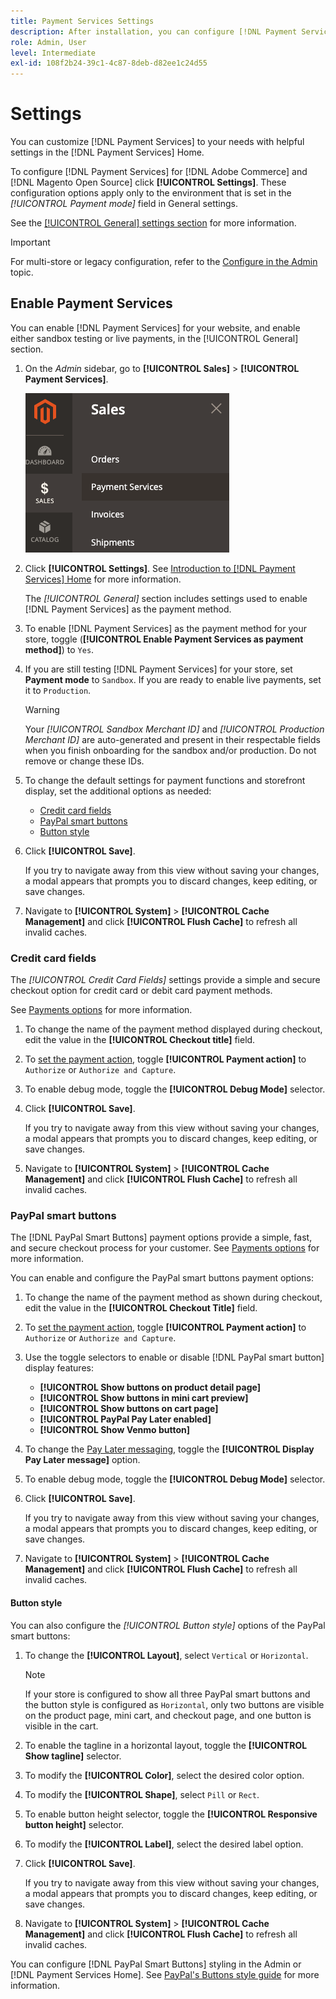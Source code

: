 ```yaml
---
title: Payment Services Settings
description: After installation, you can configure [!DNL Payment Services] in the Home.
role: Admin, User
level: Intermediate
exl-id: 108f2b24-39c1-4c87-8deb-d82ee1c24d55
---
```

# Settings

You can customize [!DNL Payment Services] to your needs with helpful settings in the [!DNL Payment Services] Home.

To configure [!DNL Payment Services] for [!DNL Adobe Commerce] and [!DNL Magento Open Source] click **[!UICONTROL Settings]**. These configuration options apply only to the environment that is set in the _[!UICONTROL Payment mode]_ field in General settings.

See the [[!UICONTROL General] settings section](#general-settings) for more information.

>[!IMPORTANT]
>
> For multi-store or legacy configuration, refer to the [Configure in the Admin](configure-admin.md) topic.

## Enable Payment Services

You can enable [!DNL Payment Services] for your website, and enable either sandbox testing or live payments, in the [!UICONTROL General] section.

1. On the _Admin_ sidebar, go to **[!UICONTROL Sales]** > **[!UICONTROL Payment Services]**.

   ![Home view](assets/payment-services-menu-small.png)

1. Click **[!UICONTROL Settings]**. See [Introduction to [!DNL Payment Services] Home](payments-home.md) for more information.

   The _[!UICONTROL General]_ section includes settings used to enable [!DNL Payment Services] as the payment method.

1. To enable [!DNL Payment Services] as the payment method for your store, toggle (**[!UICONTROL Enable Payment Services as payment method]**) to `Yes`.

1. If you are still testing [!DNL Payment Services] for your store, set **Payment mode** to `Sandbox`. If you are ready to enable live payments, set it to `Production`.

   >[!WARNING]
   >
   >Your _[!UICONTROL Sandbox Merchant ID]_ and _[!UICONTROL Production Merchant ID]_ are auto-generated and present in their respectable fields when you finish onboarding for the sandbox and/or production. Do not remove or change these IDs.

1. To change the default settings for payment functions and storefront display, set the additional options as needed:

   - [Credit card fields](#credit-card-fields)
   - [PayPal smart buttons](#paypal-smart-buttons)
   - [Button style](#button-style)

1. Click **[!UICONTROL Save]**.

   If you try to navigate away from this view without saving your changes, a modal appears that prompts you to discard changes, keep editing, or save changes.

1. Navigate to **[!UICONTROL System]** > **[!UICONTROL Cache Management]** and click **[!UICONTROL Flush Cache]** to refresh all invalid caches.

### Credit card fields

The _[!UICONTROL Credit Card Fields]_ settings provide a simple and secure checkout option for credit card or debit card payment methods.

See [Payments options](payments-options.md#paypal-smart-buttons) for more information.

1. To change the name of the payment method displayed during checkout, edit the value in the **[!UICONTROL Checkout title]** field.
1. To [set the payment action](production.md#set-payment-services-as-payment-method), toggle **[!UICONTROL Payment action]** to `Authorize` or `Authorize and Capture`.
1. To enable debug mode, toggle the **[!UICONTROL Debug Mode]** selector.
1. Click **[!UICONTROL Save]**.

   If you try to navigate away from this view without saving your changes, a modal appears that prompts you to discard changes, keep editing, or save changes.

1. Navigate to **[!UICONTROL System]** > **[!UICONTROL Cache Management]** and click **[!UICONTROL Flush Cache]** to refresh all invalid caches.

### PayPal smart buttons

The [!DNL PayPal Smart Buttons] payment options provide a simple, fast, and secure checkout process for your customer. See [Payments options](payments-options.md#paypal-smart-buttons) for more information.

You can enable and configure the PayPal smart buttons payment options:

1. To change the name of the payment method as shown during checkout, edit the value in the **[!UICONTROL Checkout Title]** field.
1. To [set the payment action](production.md#set-payment-services-as-payment-method), toggle **[!UICONTROL Payment action]** to `Authorize` or `Authorize and Capture`.
1. Use the toggle selectors to enable or disable [!DNL PayPal smart button] display features:
   - **[!UICONTROL Show buttons on product detail page]**
   - **[!UICONTROL Show buttons in mini cart preview]**
   - **[!UICONTROL Show buttons on cart page]**
   - **[!UICONTROL PayPal Pay Later enabled]**
   - **[!UICONTROL Show Venmo button]**

1. To change the [Pay Later messaging](payments-options.md#pay-later-button), toggle the **[!UICONTROL Display Pay Later message]** option.
1. To enable debug mode, toggle the **[!UICONTROL Debug Mode]** selector.  
1. Click **[!UICONTROL Save]**.

   If you try to navigate away from this view without saving your changes, a modal appears that prompts you to discard changes, keep editing, or save changes.

1. Navigate to **[!UICONTROL System]** > **[!UICONTROL Cache Management]** and click **[!UICONTROL Flush Cache]** to refresh all invalid caches.

#### Button style

You can also configure the _[!UICONTROL Button style]_ options of the PayPal smart buttons:

1. To change the **[!UICONTROL Layout]**, select `Vertical` or `Horizontal`.

   >[!NOTE]
   >
   > If your store is configured to show all three PayPal smart buttons and the button style is configured as `Horizontal`, only two buttons are visible on the product page, mini cart, and checkout page, and one button is visible in the cart.

1. To enable the tagline in a horizontal layout, toggle the **[!UICONTROL Show tagline]** selector.
1. To modify the **[!UICONTROL Color]**, select the desired color option.
1. To modify the **[!UICONTROL Shape]**, select `Pill` or `Rect`.
1. To enable button height selector, toggle the **[!UICONTROL Responsive button height]** selector.
1. To modify the **[!UICONTROL Label]**, select the desired label option.
1. Click **[!UICONTROL Save]**.

   If you try to navigate away from this view without saving your changes, a modal appears that prompts you to discard changes, keep editing, or save changes.

1. Navigate to **[!UICONTROL System]** > **[!UICONTROL Cache Management]** and click **[!UICONTROL Flush Cache]** to refresh all invalid caches.

You can configure [!DNL PayPal Smart Buttons] styling in the Admin or [!DNL Payment Services Home]. See [PayPal's Buttons style guide](https://developer.paypal.com/docs/checkout/standard/customize/buttons-style-guide/) for more information.
